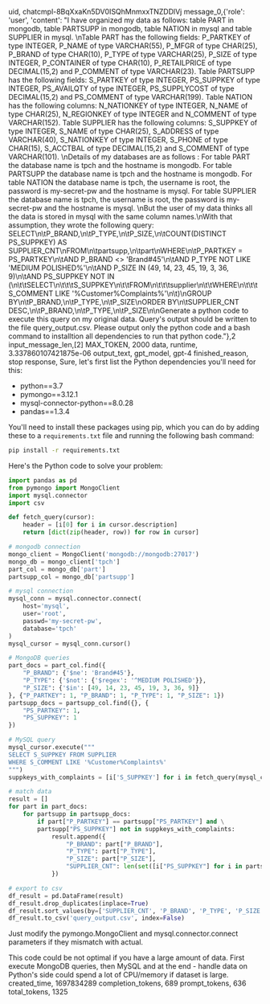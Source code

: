 uid, chatcmpl-8BqXxaKn5DV0ISQhMnmxxTNZDDlVj
message_0,{'role': 'user', 'content': "I have organized my data as follows: table PART in mongodb, table PARTSUPP in mongodb, table NATION in mysql and table SUPPLIER in mysql. \nTable PART has the following fields: P_PARTKEY of type INTEGER, P_NAME of type VARCHAR(55), P_MFGR of type CHAR(25), P_BRAND of type CHAR(10), P_TYPE of type VARCHAR(25), P_SIZE of type INTEGER, P_CONTAINER of type CHAR(10), P_RETAILPRICE of type DECIMAL(15,2) and P_COMMENT of type VARCHAR(23). Table PARTSUPP has the following fields: S_PARTKEY of type INTEGER, PS_SUPPKEY of type INTEGER, PS_AVAILQTY of type INTEGER, PS_SUPPLYCOST of type DECIMAL(15,2) and PS_COMMENT of type VARCHAR(199). Table NATION has the following columns: N_NATIONKEY of type INTEGER, N_NAME of type CHAR(25), N_REGIONKEY of type INTEGER and N_COMMENT of type VARCHAR(152). Table SUPPLIER has the following columns: S_SUPPKEY of type INTEGER, S_NAME of type CHAR(25), S_ADDRESS of type VARCHAR(40), S_NATIONKEY of type INTEGER, S_PHONE of type CHAR(15), S_ACCTBAL of type DECIMAL(15,2) and S_COMMENT of type VARCHAR(101). \nDetails of my databases are as follows :  For table PART the database name is tpch and the hostname is mongodb.  For table PARTSUPP the database name is tpch and the hostname is mongodb.  For table NATION the database name is tpch, the username is root, the password is my-secret-pw and the hostname is mysql.  For table SUPPLIER the database name is tpch, the username is root, the password is my-secret-pw and the hostname is mysql.  \nBut the user of my data thinks all the data is stored in mysql with the same column names.\nWith that assumption, they wrote the following query: SELECT\n\tP_BRAND,\n\tP_TYPE,\n\tP_SIZE,\n\tCOUNT(DISTINCT PS_SUPPKEY) AS SUPPLIER_CNT\nFROM\n\tpartsupp,\n\tpart\nWHERE\n\tP_PARTKEY = PS_PARTKEY\n\tAND P_BRAND <> 'Brand#45'\n\tAND P_TYPE NOT LIKE 'MEDIUM POLISHED%'\n\tAND P_SIZE IN (49, 14, 23, 45, 19, 3, 36, 9)\n\tAND PS_SUPPKEY NOT IN (\n\t\tSELECT\n\t\t\tS_SUPPKEY\n\t\tFROM\n\t\t\tsupplier\n\t\tWHERE\n\t\t\tS_COMMENT LIKE '%Customer%Complaints%'\n\t)\nGROUP BY\n\tP_BRAND,\n\tP_TYPE,\n\tP_SIZE\nORDER BY\n\tSUPPLIER_CNT DESC,\n\tP_BRAND,\n\tP_TYPE,\n\tP_SIZE\n\nGenerate a python code to execute this query on my original data. Query's output should be written to the file query_output.csv. Please output only the python code and a bash command to installtion all dependencies to run that python code."},2
input_message_len,[2]
MAX_TOKEN, 2000
data, 
runtime, 3.337860107421875e-06
output_text, 
gpt_model, gpt-4
finished_reason, stop
response, Sure, let's first list the Python dependencies you'll need for this:
- python==3.7
- pymongo==3.12.1
- mysql-connector-python==8.0.28
- pandas==1.3.4

You'll need to install these packages using pip, which you can do by adding these to a `requirements.txt` file and running the following bash command:

```bash
pip install -r requirements.txt
```

Here's the Python code to solve your problem:

```python
import pandas as pd
from pymongo import MongoClient
import mysql.connector
import csv

def fetch_query(cursor):
    header = [i[0] for i in cursor.description]
    return [dict(zip(header, row)) for row in cursor]

# mongodb connection
mongo_client = MongoClient('mongodb://mongodb:27017')
mongo_db = mongo_client['tpch']
part_col = mongo_db['part']
partsupp_col = mongo_db['partsupp']

# mysql connection
mysql_conn = mysql.connector.connect(
    host='mysql',
    user='root',
    passwd='my-secret-pw',
    database='tpch'
)
mysql_cursor = mysql_conn.cursor()

# MongoDB queries
part_docs = part_col.find({
    "P_BRAND": {'$ne': 'Brand#45'},
    "P_TYPE": {'$not': {'$regex': '^MEDIUM POLISHED'}},
    "P_SIZE": {'$in': [49, 14, 23, 45, 19, 3, 36, 9]}
}, {"P_PARTKEY": 1, "P_BRAND": 1, "P_TYPE": 1, "P_SIZE": 1})
partsupp_docs = partsupp_col.find({}, {
    "PS_PARTKEY": 1,
    "PS_SUPPKEY": 1
})

# MySQL query
mysql_cursor.execute("""
SELECT S_SUPPKEY FROM SUPPLIER
WHERE S_COMMENT LIKE '%Customer%Complaints%'
""")
suppkeys_with_complaints = [i['S_SUPPKEY'] for i in fetch_query(mysql_cursor)]

# match data
result = []
for part in part_docs:
    for partsupp in partsupp_docs:
        if part["P_PARTKEY"] == partsupp["PS_PARTKEY"] and \
        partsupp["PS_SUPPKEY"] not in suppkeys_with_complaints:
            result.append({
                "P_BRAND": part["P_BRAND"],
                "P_TYPE": part["P_TYPE"],
                "P_SIZE": part["P_SIZE"],
                "SUPPLIER_CNT": len(set([i["PS_SUPPKEY"] for i in partsupp_docs]))
            })

# export to csv
df_result = pd.DataFrame(result)
df_result.drop_duplicates(inplace=True)
df_result.sort_values(by=['SUPPLIER_CNT', 'P_BRAND', 'P_TYPE', 'P_SIZE'], ascending=[False, True, True, True], inplace=True)
df_result.to_csv('query_output.csv', index=False)
```

Just modify the pymongo.MongoClient and mysql.connector.connect parameters if they mismatch with actual.

This code could be not optimal if you have a large amount of data. First execute MongoDB queries, then MySQL and at the end - handle data on Python's side could spend a lot of CPU/memory if dataset is large.
created_time, 1697834289
completion_tokens, 689
prompt_tokens, 636
total_tokens, 1325

